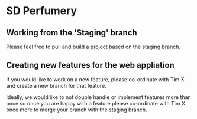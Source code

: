 # SD Perfumery

## Working from the 'Staging' branch
Please feel free to pull and build a project based on the staging branch.

## Creating new features for the web appliation
If you would like to work on a new feature, please co-ordinate with Tim X and create a new branch for that feature.

Ideally, we would like to not double handle or implement features more than once so once you are happy with a feature please co-ordinate with Tim X once more to merge your branch with the staging branch.